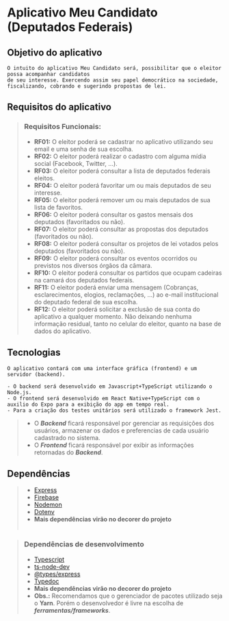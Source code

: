 # **Aplicativo Meu Candidato (Deputados Federais)**

## **Objetivo do aplicativo**

    O intuito do aplicativo Meu Candidato será, possibilitar que o eleitor possa acompanhar candidatos
    de seu interesse. Exercendo assim seu papel democrático na sociedade, fiscalizando, cobrando e sugerindo propostas de lei.

## **Requisitos do aplicativo**

> ### **Requisitos Funcionais:**
>
> - **RF01:** O eleitor poderá se cadastrar no aplicativo utilizando seu email e uma senha de sua escolha.
> - **RF02:** O eleitor poderá realizar o cadastro com alguma mídia social (Facebook, Twitter, ...).
> - **RF03:** O eleitor poderá consultar a lista de deputados federais eleitos.
> - **RF04:** O eleitor poderá favoritar um ou mais deputados de seu interesse.
> - **RF05:** O eleitor poderá remover um ou mais deputados de sua lista de favoritos.
> - **RF06:** O eleitor poderá consultar os gastos mensais dos deputados (favoritados ou não).
> - **RF07:** O eleitor poderá consultar as propostas dos deputados (favoritados ou não).
> - **RF08:** O eleitor poderá consultar os projetos de lei votados pelos deputados (favoritados ou não).
> - **RF09:** O eleitor poderá consultar os eventos ocorridos ou previstos nos diversos órgãos da câmara.
> - **RF10:** O eleitor poderá consultar os partidos que ocupam cadeiras na camará dos deputados federais.
> - **RF11:** O eleitor poderá enviar uma mensagem (Cobranças, esclarecimentos, elogios, reclamações, ...) ao e-mail institucional do deputado federal de sua escolha.
> - **RF12:** O eleitor poderá solicitar a exclusão de sua conta do aplicativo a qualquer momento. Não deixando nenhuma informação residual, tanto no celular do eleitor, quanto na base de dados do aplicativo.

## **Tecnologias**

    O aplicativo contará com uma interface gráfica (frontend) e um servidor (backend).

    - O backend será desenvolvido em Javascript+TypeScript utilizando o Node.js.
    - O frontend será desenvolvido em React Native+TypeScript com o auxilio do Expo para a exibição do app em tempo real.
    - Para a criação dos testes unitários será utilizado o framework Jest.

> - O **_Backend_** ficará responsável por gerenciar as requisições dos usuários, armazenar os dados e preferencias de cada usuário cadastrado no sistema.
> - O **_Frontend_** ficará responsável por exibir as informações retornadas do **_Backend_**.

## **Dependências**
>
> - <a href="https://www.npmjs.com/package/express">Express</a>
> - <a href="https://www.npmjs.com/package/firebase">Firebase</a> </br>
> - <a href="https://www.npmjs.com/package/nodemon">Nodemon</a> </br>
> - <a href="https://www.npmjs.com/package/dotenv">Dotenv</a> </br>
> - **Mais dependências virão no decorer do projeto** </br></br>

> ### **Dependências de desenvolvimento**
>
> - <a href="https://www.typescriptlang.org/docs/">Typescript</a>
> - <a href="https://www.npmjs.com/package/ts-node-dev">ts-node-dev</a> </br>
> - <a href="https://www.npmjs.com/package/@types/express">@types/express</a> </br>
> - <a href="https://typedoc.org/api/">Typedoc</a>
> - **Mais dependências virão no decorer do projeto** </br>
> - **Obs.:** Recomendamos que o gerenciador de pacotes utilizado seja o **Yarn**. Porém o desenvolvedor é livre na escolha de **_ferramentas/frameworks_**.
